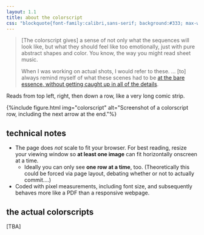 ```yaml
---
layout: 1.1
title: about the colorscript
css: "blockquote{font-family:calibri,sans-serif; background:#333; max-width:35rem; margin:1rem auto; padding:.015em 1em .35em; line-height:1.5; font-size:.85em;} blockquote ::selection{background:#606060;} figure img{border:1px solid #404040;}"
---
```

> [The colorscript gives] a sense of not only what the sequences will look like, but what they should feel like too emotionally, just with pure abstract shapes and color. You know, the way you might read sheet music.
> 
> When I was working on actual shots, I would refer to these. ... [to] always remind myself of what these scenes had to be <a href="https://www.moma.org/audio/playlist/192/2575" class="ext">at the bare essence, without getting caught up in all of the details</a>.

Reads from top left, right, then down a row, like a very long comic strip.

{%include figure.html img="colorscript" alt="Screenshot of a colorscript row, including the next arrow at the end."%}

## technical notes
- The page does *not* scale to fit your browser. For best reading, resize your viewing window so **at least one image** can fit horizontally onscreen at a time.
	- Ideally you can only see **one row at a time**, too. (Theoretically this could be forced via page layout, debating whether or not to actually commit....)
- Coded with pixel measurements, including font size, and subsequently behaves more like a PDF than a responsive webpage.

## the actual colorscripts
[TBA]